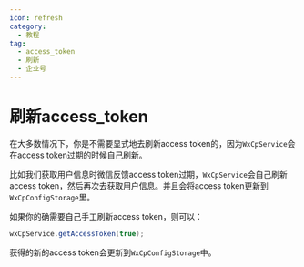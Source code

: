 ```yaml
---
icon: refresh
category:
  - 教程
tag:
  - access_token
  - 刷新
  - 企业号
---
```

# 刷新access_token
在大多数情况下，你是不需要显式地去刷新access token的，因为``WxCpService``会在access token过期的时候自己刷新。

比如我们获取用户信息时微信反馈access token过期，``WxCpService``会自己刷新access token，然后再次去获取用户信息。并且会将access token更新到``WxCpConfigStorage``里。

如果你的确需要自己手工刷新access token，则可以：

```java
wxCpService.getAccessToken(true);
```

获得的新的access token会更新到``WxCpConfigStorage``中。
